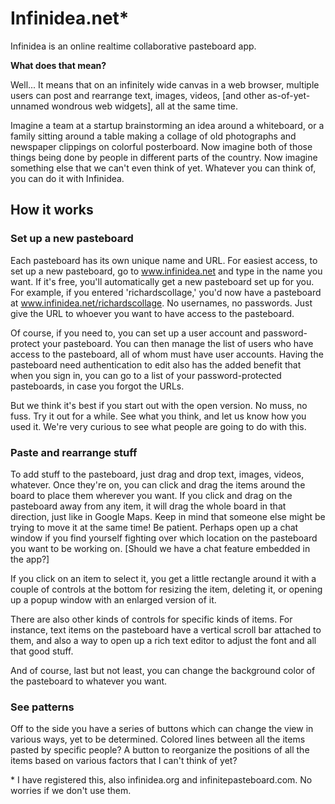 # Infinidea.net\*


Infinidea is an online realtime collaborative pasteboard app. 

**What does that mean?**

Well... It means that on an infinitely wide canvas in a web browser, multiple users can post and rearrange text, images, videos, [and other as-of-yet-unnamed wondrous web widgets], all at the same time. 

Imagine a team at a startup brainstorming an idea around a whiteboard, or a family sitting around a table making a collage of old photographs and newspaper clippings on colorful posterboard. Now imagine both of those things being done by people in different parts of the country. Now imagine something else that we can't even think of yet. Whatever you can think of, you can do it with Infinidea.


## How it works

### Set up a new pasteboard

Each pasteboard has its own unique name and URL. For easiest access, to set up a new pasteboard, go to www.infinidea.net and type in the name you want. If it's free, you'll automatically get a new pasteboard set up for you. For example, if you entered 'richardscollage,' you'd now have a pasteboard at www.infinidea.net/richardscollage. No usernames, no passwords. Just give the URL to whoever you want to have access to the pasteboard.

Of course, if you need to, you can set up a user account and password-protect your pasteboard. You can then manage the list of users who have access to the pasteboard, all of whom must have user accounts. Having the pasteboard need authentication to edit also has the added benefit that when you sign in, you can go to a list of your password-protected pasteboards, in case you forgot the URLs.

But we think it's best if you start out with the open version. No muss, no fuss. Try it out for a while. See what you think, and let us know how you used it. We're very curious to see what people are going to do with this.


### Paste and rearrange stuff

To add stuff to the pasteboard, just drag and drop text, images, videos, whatever. Once they're on, you can click and drag the items around the board to place them wherever you want. If you click and drag on the pasteboard away from any item, it will drag the whole board in that direction, just like in Google Maps. Keep in mind that someone else might be trying to move it at the same time! Be patient. Perhaps open up a chat window if you find yourself fighting over which location on the pasteboard you want to be working on. [Should we have a chat feature embedded in the app?]

If you click on an item to select it, you get a little rectangle around it with a couple of controls at the bottom for resizing the item, deleting it, or opening up a popup window with an enlarged version of it.

There are also other kinds of controls for specific kinds of items. For instance, text items on the pasteboard have a vertical scroll bar attached to them, and also a way to open up a rich text editor to adjust the font and all that good stuff.

And of course, last but not least, you can change the background color of the pasteboard to whatever you want.


### See patterns

Off to the side you have a series of buttons which can change the view in various ways, yet to be determined. Colored lines between all the items pasted by specific people? A button to reorganize the positions of all the items based on various factors that I can't think of yet?



\* I have registered this, also infinidea.org and infinitepasteboard.com. No worries if we don't use them. 

